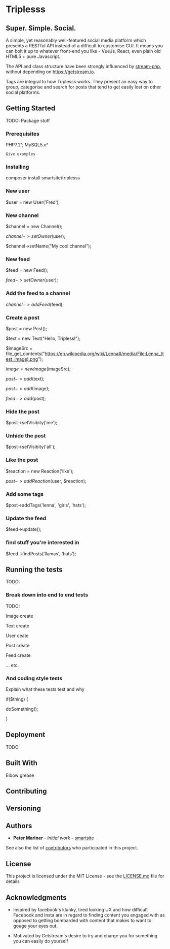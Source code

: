 # Triplesss

## Super. Simple. Social.

A simple, yet reasonably well-featured social media platform which presents a RESTful API instead of a difficult to customise GUI. It means you can bolt it up to whatever front-end you like -  VueJs, React, even plain old HTML5 + pure Javascript. 

The API and class structure have been strongly influenced by [stream-php](https://github.com/GetStream/stream-php), without depending on https://getstream.io.

Tags are integral to how Triplesss works. They present an easy way to group, categorise and search for posts that tend to get easily lost on other social platforms.

## Getting Started

TODO: Package stuff

### Prerequisites

PHP7.2^, MySQL5.x^

```
Give examples
```

### Installing

composer install smartsite/triplesss

### New user

$user = new User('Fred');

### New channel

$channel = new Channel();

$channel->setOwner($user);

$channel->setName("My cool channel");

### New feed

$feed = new Feed();

$feed->setOwner($user);

### Add the feed to a channel

$channel->addFeed($feed);

### Create a post

$post = new Post();

$text = new Text("Hello, Tripless!");

$imageSrc = file_get_contents("https://en.wikipedia.org/wiki/Lenna#/media/File:Lenna_(test_image).png");

$image = new Image($imageSrc);

$post->add($text);

$post->add($Image);

$feed->add($post);

### Hide the post

$post->setVisibity('me');

### Unhide the post

$post->setVisibity('all');

### Like the post

$reaction = new Reaction('like');

$post->addReaction($user, $reaction);

### Add some tags

$post->addTags('lenna', 'girls', 'hats');

### Update the feed

$feed->update();

### find stuff you're interested in

$feed->findPosts('llamas', 'hats');


## Running the tests

TODO:

### Break down into end to end tests

TODO:

Image create

Text create

User ceate

Post create

Feed create

... etc.


### And coding style tests

Explain what these tests test and why

if($thing) {

   doSomething();

}

## Deployment

TODO

## Built With

Elbow grease

## Contributing

## Versioning

## Authors

* **Peter Mariner** - *Initial work* - [smartsite](https://github.com/smartsite)

See also the list of [contributors](https://github.com/your/project/contributors) who participated in this project.

## License

This project is licensed under the MIT License - see the [LICENSE.md](LICENSE.md) file for details

## Acknowledgments

* Inspired by facebook's klunky, tired looking UX and how difficult Facebook and Insta are in regard to finding content you engaged with as opposed to getting bombarded with content that makes to want to gouge your eyes out.

* Motivated by Getstream's desire to try and charge you for something you can easily do yourself 

